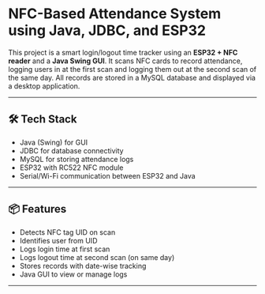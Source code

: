 # NFC-Based Attendance System using Java, JDBC, and ESP32

This project is a smart login/logout time tracker using an **ESP32 + NFC reader** and a **Java Swing GUI**. It scans NFC cards to record attendance, logging users in at the first scan and logging them out at the second scan of the same day. All records are stored in a MySQL database and displayed via a desktop application.

---

## 🛠 Tech Stack

- Java (Swing) for GUI
- JDBC for database connectivity
- MySQL for storing attendance logs
- ESP32 with RC522 NFC module
- Serial/Wi-Fi communication between ESP32 and Java

---

## 📦 Features

- Detects NFC tag UID on scan
- Identifies user from UID
- Logs login time at first scan
- Logs logout time at second scan (on same day)
- Stores records with date-wise tracking
- Java GUI to view or manage logs

---

